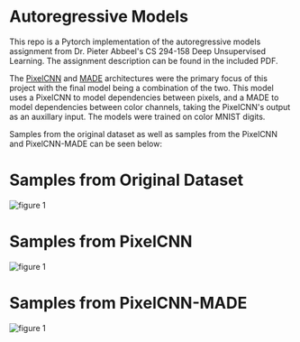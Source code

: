 # Autoregressive Models
This repo is a Pytorch implementation of the autoregressive models assignment from Dr. Pieter Abbeel's CS 294-158 Deep Unsupervised Learning. 
The assignment description can be found in the included PDF.

The [PixelCNN](https://arxiv.org/abs/1601.06759) and [MADE](https://arxiv.org/abs/1502.03509) architectures were the primary focus of 
this project with the final model being a combination of the two. This model uses a PixelCNN to model dependencies between pixels, and a MADE to model dependencies between color channels, taking the PixelCNN's output as an auxillary input. The models were trained on color MNIST digits.

Samples from the original dataset as well as samples from the PixelCNN and PixelCNN-MADE can be seen below:

# Samples from Original Dataset

![figure 1](https://raw.github.com/JackBrady/Autoregressive_Models/master/Samples/MNIST_Samples.png)

# Samples from PixelCNN

![figure 1](https://raw.github.com/JackBrady/Autoregressive_Models/master/Samples/Pixel_CNN_Samples.png)

# Samples from PixelCNN-MADE

![figure 1](https://raw.github.com/JackBrady/Autoregressive_Models/master/Samples/Pixel_CNN_MADE_Samples.png)





